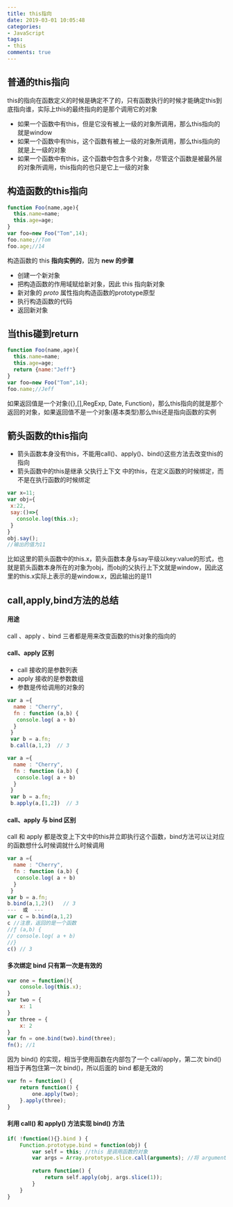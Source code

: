 ```yaml
---
title: this指向
date: 2019-03-01 10:05:48
categories:
- JavaScript
tags:
- this
comments: true
---
```


## 普通的this指向
this的指向在函数定义的时候是确定不了的，只有函数执行的时候才能确定this到底指向谁，实际上this的最终指向的是那个调用它的对象
- 如果一个函数中有this，但是它没有被上一级的对象所调用，那么this指向的就是window
- 如果一个函数中有this，这个函数有被上一级的对象所调用，那么this指向的就是上一级的对象
- 如果一个函数中有this，这个函数中包含多个对象，尽管这个函数是被最外层的对象所调用，this指向的也只是它上一级的对象

<!-- more -->

## 构造函数的this指向

```js
function Foo(name,age){
  this.name=name;
  this.age=age;
}
var foo=new Foo("Tom",14);
foo.name;//Tom
foo.age;//14
```

构造函数的 this **指向实例的**，因为 **new 的步骤**

- 创建一个新对象
- 把构造函数的作用域赋给新对象，因此 this 指向新对象 
- 新对象的 _proto_ 属性指向构造函数的prototype原型
- 执行构造函数的代码
- 返回新对象



## 当this碰到return

```js
function Foo(name,age){
  this.name=name;
  this.age=age;
  return {name:"Jeff"}
}
var foo=new Foo("Tom",14);
foo.name;//Jeff
```

如果返回值是一个对象({},[],RegExp, Date, Function)，那么this指向的就是那个返回的对象，如果返回值不是一个对象(基本类型)那么this还是指向函数的实例



## 箭头函数的this指向

- 箭头函数本身没有this，不能用call()、apply()、bind()这些方法去改变this的指向
- 箭头函数中的this是继承 父执行上下文 中的this，在定义函数的时候绑定，而不是在执行函数的时候绑定

```js
var x=11;
var obj={
 x:22,
 say:()=>{
   console.log(this.x);
 }
}
obj.say();
//输出的值为11
```

比如这里的箭头函数中的this.x，箭头函数本身与say平级以key:value的形式，也就是箭头函数本身所在的对象为obj，而obj的父执行上下文就是window，因此这里的this.x实际上表示的是window.x，因此输出的是11



## call,apply,bind方法的总结

#### 用途
call 、apply 、bind 三者都是用来改变函数的this对象的指向的

#### call、apply 区别
- call 接收的是参数列表
- apply 接收的是参数数组
- 参数是传给调用的对象的

```js
var a ={
  name : "Cherry",
  fn : function (a,b) {
   console.log( a + b)
  }
 }
 var b = a.fn;
 b.call(a,1,2)  // 3

var a ={
  name : "Cherry",
  fn : function (a,b) {
   console.log( a + b)
  }
 }
 var b = a.fn;
 b.apply(a,[1,2])  // 3
```
#### call、apply 与 bind 区别
call 和 apply 都是改变上下文中的this并立即执行这个函数，bind方法可以让对应的函数想什么时候调就什么时候调用

```js
var a ={
  name : "Cherry",
  fn : function (a,b) {
   console.log( a + b)
  }
 }
var b = a.fn;
b.bind(a,1,2)()   // 3
---  或  ---
var c = b.bind(a,1,2)
c //注意，返回的是一个函数
//ƒ (a,b) {
// console.log( a + b)
//}
c() // 3
```

#### 多次绑定 bind 只有第一次是有效的

```js
var one = function(){
	console.log(this.x);
}
var two = {
	x: 1
}
var three = {
	x: 2
}
var fn = one.bind(two).bind(three);
fn(); //1
```

因为 bind() 的实现，相当于使用函数在内部包了一个 call/apply，第二次 bind() 相当于再包住第一次 bind()，所以后面的 bind 都是无效的

```js
var fn = function() {
    return function() {
    	one.apply(two);
    }.apply(three);
}
```

#### 利用 call() 和 apply() 方法实现 bind() 方法

```js
if( !function(){}.bind ) {
    Function.prototype.bind = function(obj) {
        var self = this; //this 是调用函数的对象
        var args = Array.prototype.slice.call(arguments); //将 arguments 类数组转换成数组
        
        return function() {
            return self.apply(obj, args.slice(1));
        }
    }
}
```

